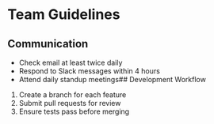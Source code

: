 # Team Guidelines
## Communication
- Check email at least twice daily
- Respond to Slack messages within 4 hours
- Attend daily standup meetings## Development Workflow

1. Create a branch for each feature
2. Submit pull requests for review
3. Ensure tests pass before merging